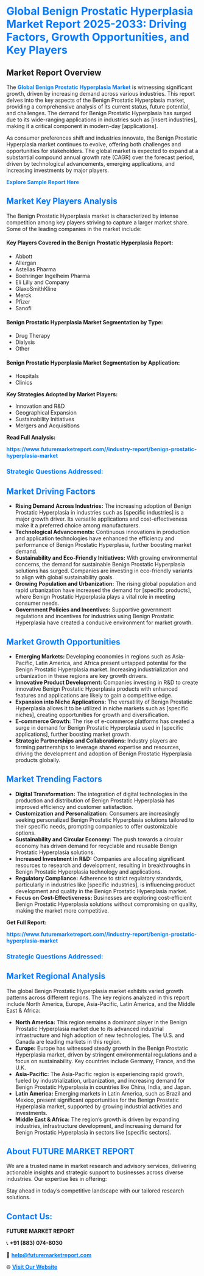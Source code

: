 <h1 style="color: #007BFF;">Global Benign Prostatic Hyperplasia Market Report 2025-2033: Driving Factors, Growth Opportunities, and Key Players</h1>

<section id="overview">
<h2>Market Report Overview</h2>
<p>The <a href="https://www.futuremarketreport.com//industry-report/benign-prostatic-hyperplasia-market" style="color: #007BFF; text-decoration: none;"><strong>Global Benign Prostatic Hyperplasia Market</strong></a> is witnessing significant growth, driven by increasing demand across various industries. This report delves into the key aspects of the Benign Prostatic Hyperplasia market, providing a comprehensive analysis of its current status, future potential, and challenges. The demand for Benign Prostatic Hyperplasia has surged due to its wide-ranging applications in industries such as [insert industries], making it a critical component in modern-day [applications].</p>
<p>As consumer preferences shift and industries innovate, the Benign Prostatic Hyperplasia market continues to evolve, offering both challenges and opportunities for stakeholders. The global market is expected to expand at a substantial compound annual growth rate (CAGR) over the forecast period, driven by technological advancements, emerging applications, and increasing investments by major players.</p>
</section>

<section id="overview">
<p><a href="https://www.futuremarketreport.com//request-sample/reportId=62126" style="color: #007BFF; text-decoration: none;"><strong>Explore Sample Report Here</strong></a></p>
</section>

<section id="key-players">
<h2 style="color: #007BFF;">Market Key Players Analysis</h2>
<p>The Benign Prostatic Hyperplasia market is characterized by intense competition among key players striving to capture a larger market share. Some of the leading companies in the market include:</p>
<h4>Key Players Covered in the Benign Prostatic Hyperplasia Report:</h4>
<ul><li>Abbott</li><li>Allergan</li><li>Astellas Pharma</li><li>Boehringer Ingelheim Pharma</li><li>Eli Lilly and Company</li><li>GlaxoSmithKline</li><li>Merck</li><li>Pfizer</li><li>Sanofi</li></ul>
<h4>Benign Prostatic Hyperplasia Market Segmentation by Type:</h4>
<ul><li>Drug Therapy</li><li>Dialysis</li><li>Other</li></ul>

<h4>Benign Prostatic Hyperplasia Market Segmentation by Application:</h4>
<ul><li>Hospitals</li><li>Clinics</li></ul>
<p><strong>Key Strategies Adopted by Market Players:</strong></p>
<ul>
<li>Innovation and R&D</li>
<li>Geographical Expansion</li>
<li>Sustainability Initiatives</li>
<li>Mergers and Acquisitions</li>
</ul>
</section>

<section>
<p><strong>Read Full Analysis: </strong></p><a href="https://www.futuremarketreport.com//industry-report/benign-prostatic-hyperplasia-market" style="color: #007BFF; text-decoration: none;"><strong>https://www.futuremarketreport.com//industry-report/benign-prostatic-hyperplasia-market</strong></a>
<h3 style="color: #007BFF;">Strategic Questions Addressed:</h3>
</section>

<section id="driving-factors">
<h2 style="color: #007BFF;">Market Driving Factors</h2>
<ul>
<li><strong>Rising Demand Across Industries:</strong> The increasing adoption of Benign Prostatic Hyperplasia in industries such as [specific industries] is a major growth driver. Its versatile applications and cost-effectiveness make it a preferred choice among manufacturers.</li>
<li><strong>Technological Advancements:</strong> Continuous innovations in production and application technologies have enhanced the efficiency and performance of Benign Prostatic Hyperplasia, further boosting market demand.</li>
<li><strong>Sustainability and Eco-Friendly Initiatives:</strong> With growing environmental concerns, the demand for sustainable Benign Prostatic Hyperplasia solutions has surged. Companies are investing in eco-friendly variants to align with global sustainability goals.</li>
<li><strong>Growing Population and Urbanization:</strong> The rising global population and rapid urbanization have increased the demand for [specific products], where Benign Prostatic Hyperplasia plays a vital role in meeting consumer needs.</li>
<li><strong>Government Policies and Incentives:</strong> Supportive government regulations and incentives for industries using Benign Prostatic Hyperplasia have created a conducive environment for market growth.</li>
</ul>
</section>

<section id="growth-opportunities">
<h2 style="color: #007BFF;">Market Growth Opportunities</h2>
<ul>
<li><strong>Emerging Markets:</strong> Developing economies in regions such as Asia-Pacific, Latin America, and Africa present untapped potential for the Benign Prostatic Hyperplasia market. Increasing industrialization and urbanization in these regions are key growth drivers.</li>
<li><strong>Innovative Product Development:</strong> Companies investing in R&D to create innovative Benign Prostatic Hyperplasia products with enhanced features and applications are likely to gain a competitive edge.</li>
<li><strong>Expansion into Niche Applications:</strong> The versatility of Benign Prostatic Hyperplasia allows it to be utilized in niche markets such as [specific niches], creating opportunities for growth and diversification.</li>
<li><strong>E-commerce Growth:</strong> The rise of e-commerce platforms has created a surge in demand for Benign Prostatic Hyperplasia used in [specific applications], further boosting market growth.</li>
<li><strong>Strategic Partnerships and Collaborations:</strong> Industry players are forming partnerships to leverage shared expertise and resources, driving the development and adoption of Benign Prostatic Hyperplasia products globally.</li>
</ul>
</section>

<section id="trending-factors">
<h2 style="color: #007BFF;">Market Trending Factors</h2>
<ul>
<li><strong>Digital Transformation:</strong> The integration of digital technologies in the production and distribution of Benign Prostatic Hyperplasia has improved efficiency and customer satisfaction.</li>
<li><strong>Customization and Personalization:</strong> Consumers are increasingly seeking personalized Benign Prostatic Hyperplasia solutions tailored to their specific needs, prompting companies to offer customizable options.</li>
<li><strong>Sustainability and Circular Economy:</strong> The push towards a circular economy has driven demand for recyclable and reusable Benign Prostatic Hyperplasia solutions.</li>
<li><strong>Increased Investment in R&D:</strong> Companies are allocating significant resources to research and development, resulting in breakthroughs in Benign Prostatic Hyperplasia technology and applications.</li>
<li><strong>Regulatory Compliance:</strong> Adherence to strict regulatory standards, particularly in industries like [specific industries], is influencing product development and quality in the Benign Prostatic Hyperplasia market.</li>
<li><strong>Focus on Cost-Effectiveness:</strong> Businesses are exploring cost-efficient Benign Prostatic Hyperplasia solutions without compromising on quality, making the market more competitive.</li>
</ul>
</section>

<section>
<p><strong>Get Full Report: </strong></p><a href="https://www.futuremarketreport.com//industry-report/benign-prostatic-hyperplasia-market" style="color: #007BFF; text-decoration: none;"><strong>https://www.futuremarketreport.com//industry-report/benign-prostatic-hyperplasia-market</strong></a>
<h3 style="color: #007BFF;">Strategic Questions Addressed:</h3>
</section>


<section id="regional-analysis">
<h2 style="color: #007BFF;">Market Regional Analysis</h2>
<p>The global Benign Prostatic Hyperplasia market exhibits varied growth patterns across different regions. The key regions analyzed in this report include North America, Europe, Asia-Pacific, Latin America, and the Middle East & Africa:</p>
<ul>
<li><strong>North America:</strong> This region remains a dominant player in the Benign Prostatic Hyperplasia market due to its advanced industrial infrastructure and high adoption of new technologies. The U.S. and Canada are leading markets in this region.</li>
<li><strong>Europe:</strong> Europe has witnessed steady growth in the Benign Prostatic Hyperplasia market, driven by stringent environmental regulations and a focus on sustainability. Key countries include Germany, France, and the U.K.</li>
<li><strong>Asia-Pacific:</strong> The Asia-Pacific region is experiencing rapid growth, fueled by industrialization, urbanization, and increasing demand for Benign Prostatic Hyperplasia in countries like China, India, and Japan.</li>
<li><strong>Latin America:</strong> Emerging markets in Latin America, such as Brazil and Mexico, present significant opportunities for the Benign Prostatic Hyperplasia market, supported by growing industrial activities and investments.</li>
<li><strong>Middle East & Africa:</strong> The region’s growth is driven by expanding industries, infrastructure development, and increasing demand for Benign Prostatic Hyperplasia in sectors like [specific sectors].</li>
</ul>
</section>

<footer>
<h2 style="color: #007BFF;">About FUTURE MARKET REPORT</h2>
<p>We are a trusted name in market research and advisory services, delivering actionable insights and strategic support to businesses across diverse industries. Our expertise lies in offering:</p>

<p>Stay ahead in today’s competitive landscape with our tailored research solutions.</p>

<h2 style="color: #007BFF;">Contact Us:</h2>
<p><strong>FUTURE MARKET REPORT</strong></p>
<p>📞 <strong>+91 (883) 074-8030</strong></p>
<p>📧 <strong><a href="mailto:help@futuremarketreport.com" style="color: #007BFF;">help@futuremarketreport.com</a></strong></p>
<p>🌐 <strong><a href="https://www.futuremarketreport.com/" style="color: #007BFF;">Visit Our Website</a></strong></p>
</footer>